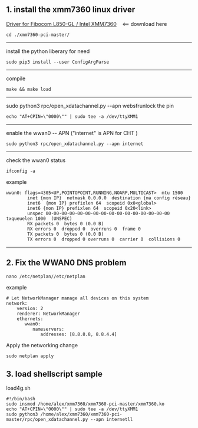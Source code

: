 ## 1\. install the xmm7360 linux driver

[Driver for Fibocom L850-GL / Intel XMM7360](https://github.com/xmm7360/xmm7360-pci "Driver for Fibocom L850-GL / Intel XMM7360 ")    <== download here

```shell
cd ./xmm7360-pci-master/
```

***
install the python liberary for need

```
sudo pip3 install --user ConfigArgParse
```
***
compile

```
make && make load
```

***
sudo python3 rpc/open_xdatachannel.py --apn websfrunlock the pin


```
echo "AT+CPIN=\"0000\"" | sudo tee -a /dev/ttyXMM1
```
***

enable the wwan0 -- APN ("internet" is APN for CHT )

```
sudo python3 rpc/open_xdatachannel.py --apn internet
```

* * *

check the wwan0 status

```
ifconfig -a
```

example
```
wwan0: flags=4305<UP,POINTOPOINT,RUNNING,NOARP,MULTICAST>  mtu 1500
        inet {mon IP}  netmask 0.0.0.0  destination {ma config réseau}
        inet6  {mon IP} prefixlen 64  scopeid 0x0<global>
        inet6 {mon IP} prefixlen 64  scopeid 0x20<link>
        unspec 00-00-00-00-00-00-00-00-00-00-00-00-00-00-00-00  txqueuelen 1000  (UNSPEC)
        RX packets 0  bytes 0 (0.0 B)
        RX errors 0  dropped 0  overruns 0  frame 0
        TX packets 0  bytes 0 (0.0 B)
        TX errors 0  dropped 0 overruns 0  carrier 0  collisions 0
```
***

## 2\. Fix the WWAN0 DNS problem

```
nano /etc/netplan//etc/netplan
```

example

```
# Let NetworkManager manage all devices on this system
network:
    version: 2
    renderer: NetworkManager
    ethernets:
       wwan0:
          nameservers:
             addresses: [8.8.8.8, 8.8.4.4]
```

Apply the networking change
```
sudo netplan apply
```

## 3\. load shellscript sample

load4g.sh

```shell
#!/bin/bash
sudo insmod /home/alex/xmm7360/xmm7360-pci-master/xmm7360.ko
echo "AT+CPIN=\"0000\"" | sudo tee -a /dev/ttyXMM1
sudo python3 /home/alex/xmm7360/xmm7360-pci-master/rpc/open_xdatachannel.py --apn internetll
```



